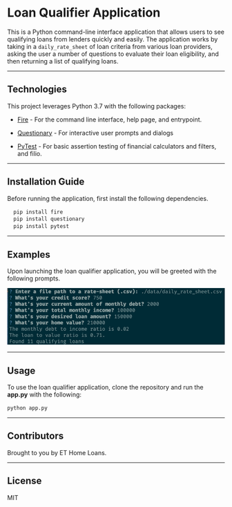 # Loan Qualifier Application

This is a Python command-line interface application that allows users to see qualifying loans from lenders quickly and easily. The application works by taking in a `daily_rate_sheet` of loan criteria from various loan providers, asking the user a number of questions to evaluate their loan eligibility, and then returning a list of qualifying loans.

---

## Technologies

This project leverages Python 3.7 with the following packages:

* [Fire](https://github.com/google/python-fire) - For the command line interface, help page, and entrypoint.

* [Questionary](https://github.com/tmbo/questionary) - For interactive user prompts and dialogs

* [PyTest](https://docs.pytest.org/en/stable/) - For basic assertion testing of financial calculators and filters, and filio.


---

## Installation Guide

Before running the application, first install the following dependencies.

```python
  pip install fire
  pip install questionary
  pip install pytest
```

---

## Examples

Upon launching the loan qualifier application, you will be greeted with the following prompts.

![Loan Qualifier Prompts](../Images/loan_qualifier.png)



---

## Usage

To use the loan qualifier application, clone the repository and run the **app.py** with the following:

```python
python app.py
```

---

## Contributors

Brought to you by ET Home Loans.

---

## License

MIT
